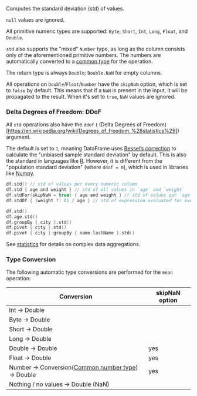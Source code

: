 [//]: # (title: std)

<!---IMPORT org.jetbrains.kotlinx.dataframe.samples.api.Analyze-->

Computes the standard deviation (std) of values.

`null` values are ignored.

All primitive numeric types are supported: `Byte`, `Short`, `Int`, `Long`, `Float`, and `Double`.

`std` also supports the "mixed" `Number` type, as long as the column consists only of the aforementioned
primitive numbers.
The numbers are automatically converted to a [common type](numberUnification.md) for the operation.

The return type is always `Double`; `Double.NaN` for empty columns.

All operations on `Double`/`Float`/`Number` have the `skipNaN` option, which is
set to `false` by default. This means that if a `NaN` is present in the input, it will be propagated to the result.
When it's set to `true`, `NaN` values are ignored.

### Delta Degrees of Freedom: DDoF
All `std` operations also have the `ddof` (
(Delta Degrees of Freedom)[https://en.wikipedia.org/wiki/Degrees_of_freedom_%28statistics%29]) argument.

The default is set to `1`, meaning DataFrame uses 
[Bessel’s correction](https://en.wikipedia.org/wiki/Bessel%27s_correction)
to calculate the "unbiased sample standard deviation" by default.
This is also the standard in languages like [R](https://www.r-project.org/).
However, it is different from the "population standard deviation" (where `ddof = 0`),
which is used in libraries like [Numpy](https://numpy.org/doc/stable/reference/generated/numpy.std.html).

<!---FUN stdModes-->

```kotlin
df.std() // std of values per every numeric column
df.std { age and weight } // std of all values in `age` and `weight`
df.stdFor(skipNaN = true) { age and weight } // std of values per `age` and `weight` separately, skips NA
df.stdOf { (weight ?: 0) / age } // std of expression evaluated for every row
```

<!---END-->

<!---FUN stdAggregations-->

```kotlin
df.std()
df.age.std()
df.groupBy { city }.std()
df.pivot { city }.std()
df.pivot { city }.groupBy { name.lastName }.std()
```

<!---END-->

See [statistics](summaryStatistics.md#groupby-statistics) for details on complex data aggregations.

### Type Conversion

The following automatic type conversions are performed for the `mean` operation:

| Conversion                                                                 | skipNaN option |
|----------------------------------------------------------------------------|----------------|
| Int -> Double                                                              |                |
| Byte -> Double                                                             |                |
| Short -> Double                                                            |                |
| Long -> Double                                                             |                |
| Double -> Double                                                           | yes            |
| Float -> Double                                                            | yes            |
| Number -> Conversion([Common number type](numberUnification.md)) -> Double | yes            |
| Nothing / no values -> Double (NaN)                                        |                |

